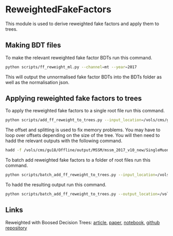 # ReweightedFakeFactors

This module is used to derive reweighted fake factors and apply them to trees.

## Making BDT files

To make the relevant reweighted fake factor BDTs run this command.

``` bash
python scripts/ff_reweight_ml.py --channel=mt --year=2017
```
This will output the unnormalised fake factor BDTs into the BDTs folder as well as the normalisation json.

## Applying reweighted fake factors to trees

To apply the reweighted fake factors to a single root file run this command.

``` bash
python scripts/add_ff_reweight_to_trees.py --input_location=/vols/cms/gu18/Offline/output/MSSM/mssm_2017_v10 --output_location=/vols/cms/gu18/Offline/output/MSSM/mssm_2017_v10_new --filename=SingleMuonB_mt_2017.root --channel=mt --year=2017 --splitting=100000 --offset=0
```
The offset and splitting is used to fix memory problems. You may have to loop over offsets depending on the size of the tree. You will then need to hadd the relevant outputs with the following command.

``` bash
hadd -f /vols/cms/gu18/Offline/output/MSSM/mssm_2017_v10_new/SingleMuonB_mt_2017.root /vols/cms/gu18/Offline/output/MSSM/mssm_2017_v10_new/SingleMuonB_mt_2017_*
```
To batch add reweighted fake factors to a folder of root files run this command.

``` bash
python scripts/batch_add_ff_reweight_to_trees.py --input_location=/vols/cms/gu18/Offline/output/MSSM/mssm_2017_v10 --output_location=/vols/cms/gu18/Offline/output/MSSM/mssm_2017_v10_new
```
To hadd the resulting output run this command.

``` bash
python scripts/batch_add_ff_reweight_to_trees.py --output_location=/vols/cms/gu18/Offline/output/MSSM/mssm_2017_v10_new --hadd
```

## Links

Reweighted with Boosed Decision Trees: [article](https://arogozhnikov.github.io/2015/10/09/gradient-boosted-reweighter.html), [paper](https://arxiv.org/pdf/1608.05806.pdf), [notebook](https://github.com/arogozhnikov/hep_ml/blob/master/notebooks/DemoReweighting.ipynb), [github repository](https://github.com/arogozhnikov/hep_ml) 


